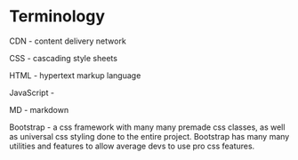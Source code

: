 # Terminology
CDN - content delivery network

CSS - cascading style sheets

HTML - hypertext markup language

JavaScript -

MD - markdown 

Bootstrap - a css framework with many many premade css classes, as well as universal css styling done to the entire project. Bootstrap has many many utilities and features to allow average devs to use pro css features.
